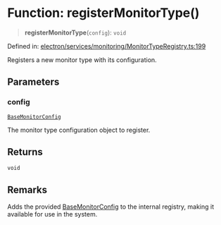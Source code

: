 # Function: registerMonitorType()

> **registerMonitorType**(`config`): `void`

Defined in: [electron/services/monitoring/MonitorTypeRegistry.ts:199](https://github.com/Nick2bad4u/Uptime-Watcher/blob/8a1973382d5fe14c52996ecda381894eb7ecd4a6/electron/services/monitoring/MonitorTypeRegistry.ts#L199)

Registers a new monitor type with its configuration.

## Parameters

### config

[`BaseMonitorConfig`](../interfaces/BaseMonitorConfig.md)

The monitor type configuration object to register.

## Returns

`void`

## Remarks

Adds the provided [BaseMonitorConfig](../interfaces/BaseMonitorConfig.md) to the internal registry, making it available for use in the system.
